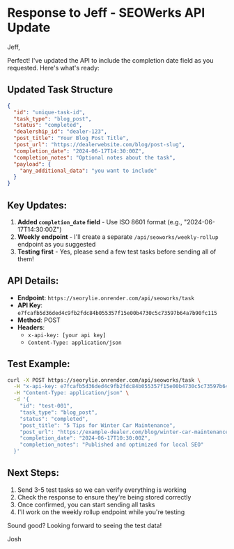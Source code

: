 # Response to Jeff - SEOWerks API Update

Jeff,

Perfect! I've updated the API to include the completion date field as you requested. Here's what's ready:

## Updated Task Structure

```json
{
  "id": "unique-task-id",
  "task_type": "blog_post",
  "status": "completed",
  "dealership_id": "dealer-123",
  "post_title": "Your Blog Post Title",
  "post_url": "https://dealerwebsite.com/blog/post-slug",
  "completion_date": "2024-06-17T14:30:00Z",
  "completion_notes": "Optional notes about the task",
  "payload": {
    "any_additional_data": "you want to include"
  }
}
```

## Key Updates:
1. **Added `completion_date` field** - Use ISO 8601 format (e.g., "2024-06-17T14:30:00Z")
2. **Weekly endpoint** - I'll create a separate `/api/seoworks/weekly-rollup` endpoint as you suggested
3. **Testing first** - Yes, please send a few test tasks before sending all of them!

## API Details:
- **Endpoint**: `https://seorylie.onrender.com/api/seoworks/task`
- **API Key**: `e7fcafb5d36ded4c9fb2fdc84b055357f15e00b4730c5c73597b64a7b90fc115`
- **Method**: POST
- **Headers**: 
  - `x-api-key: [your api key]`
  - `Content-Type: application/json`

## Test Example:
```bash
curl -X POST https://seorylie.onrender.com/api/seoworks/task \
  -H "x-api-key: e7fcafb5d36ded4c9fb2fdc84b055357f15e00b4730c5c73597b64a7b90fc115" \
  -H "Content-Type: application/json" \
  -d '{
    "id": "test-001",
    "task_type": "blog_post",
    "status": "completed",
    "post_title": "5 Tips for Winter Car Maintenance",
    "post_url": "https://example-dealer.com/blog/winter-car-maintenance",
    "completion_date": "2024-06-17T10:30:00Z",
    "completion_notes": "Published and optimized for local SEO"
  }'
```

## Next Steps:
1. Send 3-5 test tasks so we can verify everything is working
2. Check the response to ensure they're being stored correctly
3. Once confirmed, you can start sending all tasks
4. I'll work on the weekly rollup endpoint while you're testing

Sound good? Looking forward to seeing the test data!

Josh